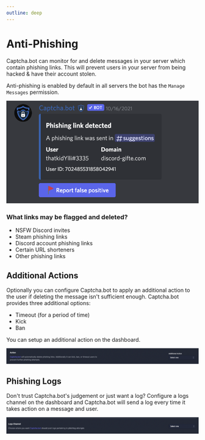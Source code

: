 ```yaml
---
outline: deep
---
```


# Anti-Phishing

Captcha.bot can monitor for and delete messages in your server which contain phishing links. This will prevent users in your server from being hacked & have their account stolen. 

Anti-phishing is enabled by default in all servers the bot has the `Manage Messages` permission.

![Phishing log example](../images/specific-features/phishing/phishing.png)

### What links may be flagged and deleted?

- NSFW Discord invites
- Steam phishing links
- Discord account phishing links
- Certain URL shorteners
- Other phishing links

## Additional Actions

Optionally you can configure Captcha.bot to apply an additional action to the user if deleting the message isn't sufficient enough. Captcha.bot provides three additional options:

- Timeout (for a period of time)
- Kick
- Ban

You can setup an additional action on the dashboard.

![Additional action](../images/specific-features/phishing/action.png)

## Phishing Logs

Don't trust Captcha.bot's judgement or just want a log? Configure a logs channel on the dashboard and Captcha.bot will send a log every time it takes action on a message and user. 

![Phishing log](../images/specific-features/phishing/logs.png)
